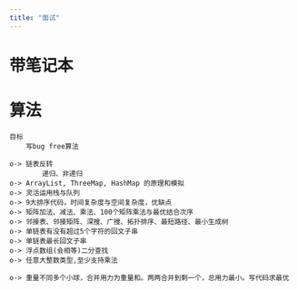 ```yaml
---
title: "面试"
---
```


# 带笔记本
# 算法
    目标
        写bug free算法

    o-> 链表反转
            递归、非递归
    o-> ArrayList, ThreeMap, HashMap 的原理和模拟
    o-> 灵活运用栈与队列
    o-> 9大排序代码，时间复杂度与空间复杂度，优缺点
    o-> 矩阵加法、减法、乘法、100个矩阵乘法与最优结合次序
    o-> 邻接表、邻接矩阵、深搜、广搜、拓扑排序、最短路径、最小生成树
    o-> 单链表有没有超过5个字符的回文子串
    o-> 单链表最长回文子串
    o-> 浮点数组(会相等)二分查找
    o-> 任意大整数类型,至少支持乘法

    o-> 重量不同多个小球，合并用力为重量和。两两合并到剩一个，总用力最小。写代码求最优
